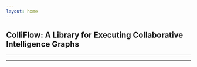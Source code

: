 ```yaml
---
layout: home
---
```


## ColliFlow: A Library for Executing Collaborative Intelligence Graphs

<hr />

<script type="text/javascript" src="https://d3js.org/d3.v6.min.js"></script>
<!-- <script type="text/javascript" src="d3/d3.v6.min.js"></script> -->

<div id="chart"></div>
<script src="assets/js/realtimelinechart.js"></script>
<script src="assets/js/demo.js"></script>

<hr />
